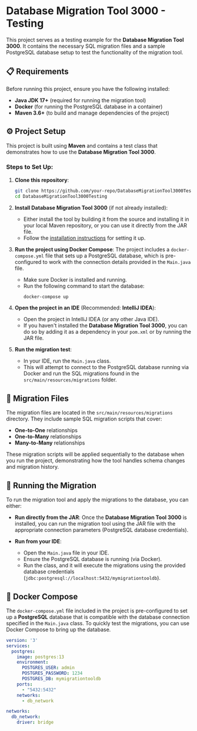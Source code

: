 # Database Migration Tool 3000 - Testing

This project serves as a testing example for the **Database Migration Tool 3000**. It contains the necessary SQL migration files and a sample PostgreSQL database setup to test the functionality of the migration tool.

## 📋 Requirements
Before running this project, ensure you have the following installed:
- **Java JDK 17+** (required for running the migration tool)
- **Docker** (for running the PostgreSQL database in a container)
- **Maven 3.6+** (to build and manage dependencies of the project)

## ⚙️ Project Setup

This project is built using **Maven** and contains a test class that demonstrates how to use the **Database Migration Tool 3000**.

### Steps to Set Up:

1. **Clone this repository**:
    ```bash
    git clone https://github.com/your-repo/DatabaseMigrationTool3000Testing.git
    cd DatabaseMigrationTool3000Testing
    ```

2. **Install Database Migration Tool 3000** (if not already installed):
   - Either install the tool by building it from the source and installing it in your local Maven repository, or you can use it directly from the JAR file.
   - Follow the [installation instructions](https://github.com/your-repo/DatabaseMigrationTool3000) for setting it up.

3. **Run the project using Docker Compose**:
   The project includes a `docker-compose.yml` file that sets up a PostgreSQL database, which is pre-configured to work with the connection details provided in the `Main.java` file.

   - Make sure Docker is installed and running.
   - Run the following command to start the database:
     ```bash
     docker-compose up
     ```

4. **Open the project in an IDE** (Recommended: **IntelliJ IDEA**):
   - Open the project in IntelliJ IDEA (or any other Java IDE).
   - If you haven't installed the **Database Migration Tool 3000**, you can do so by adding it as a dependency in your `pom.xml` or by running the JAR file.

5. **Run the migration test**:
   - In your IDE, run the `Main.java` class.
   - This will attempt to connect to the PostgreSQL database running via Docker and run the SQL migrations found in the `src/main/resources/migrations` folder.

## 📝 Migration Files

The migration files are located in the `src/main/resources/migrations` directory. They include sample SQL migration scripts that cover:
- **One-to-One** relationships
- **One-to-Many** relationships
- **Many-to-Many** relationships

These migration scripts will be applied sequentially to the database when you run the project, demonstrating how the tool handles schema changes and migration history.

## 🚀 Running the Migration

To run the migration tool and apply the migrations to the database, you can either:

- **Run directly from the JAR**:
   Once the **Database Migration Tool 3000** is installed, you can run the migration tool using the JAR file with the appropriate connection parameters (PostgreSQL database credentials).

- **Run from your IDE**:
   - Open the `Main.java` file in your IDE.
   - Ensure the PostgreSQL database is running (via Docker).
   - Run the class, and it will execute the migrations using the provided database credentials (`jdbc:postgresql://localhost:5432/mymigrationtooldb`).

## 📂 Docker Compose

The `docker-compose.yml` file included in the project is pre-configured to set up a **PostgreSQL** database that is compatible with the database connection specified in the `Main.java` class. To quickly test the migrations, you can use Docker Compose to bring up the database.

```yaml
version: '3'
services:
  postgres:
    image: postgres:13
    environment:
      POSTGRES_USER: admin
      POSTGRES_PASSWORD: 1234
      POSTGRES_DB: mymigrationtooldb
    ports:
      - "5432:5432"
    networks:
      - db_network

networks:
  db_network:
    driver: bridge
